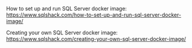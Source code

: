 How to set up and run SQL Server docker image:
https://www.sqlshack.com/how-to-set-up-and-run-sql-server-docker-image/

Creating your own SQL Server docker image: 
https://www.sqlshack.com/creating-your-own-sql-server-docker-image/